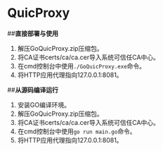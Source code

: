 # QuicProxy
##**直接部署与使用**
1. 解压GoQuicProxy.zip压缩包。
2. 将CA证书certs/ca/ca.cer导入系统可信任CA中心。
3. 在cmd控制台中使用`./GoQuicProxy.exe`命令。
4. 将HTTP应用代理指向127.0.0.1:8081。

##**从源码编译运行**
1. 安装GO编译环境。
2. 解压GoQuicProxy.zip压缩包。
3. 将CA证书certs/ca/ca.cer导入系统可信任CA中心。
4. 在cmd控制台中使用`go run main.go`命令。
5. 将HTTP应用代理指向127.0.0.1:8081。